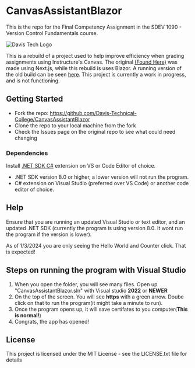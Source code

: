 # CanvasAssistantBlazor
This is the repo for the Final Competency Assignment in the SDEV 1090 - Version Control Fundamentals course.

![Davis Tech Logo](https://www.davistech.edu/media/tlmaw4xt/png-logo-horizontal_60.png)

This is a rebuild of a project used to help improve efficiency when grading assignments using Instructure's Canvas. The original [(Found Here)](https://github.com/cdmccauley/canvasser)
was made using Next.js, while this rebuild is uses Blazor. A running version of the old build can be seen [here](https://canvasser.vercel.app/).
This project is currently a work in progress, and is not functioning.

## Getting Started
- Fork the repo: https://github.com/Davis-Technical-College/CanvasAssistantBlazor
- Clone the repo to your local machine from the fork
- Check the Issues page on the original repo to see what could need changing

### Dependencies
Install [.NET SDK
C#](https://dotnet.microsoft.com/en-us/download) extension on VS or Code Editor of choice.
- .NET SDK version 8.0 or higher, a lower version will not run the program.
- C# extension on Visual Studio (preferred over VS Code) or another code editor of choice.

## Help

Ensure that you are running an updated Visual Studio or text editor, and an updated .NET SDK (currently the program is using version 8.0. It wont run the program if the version is lower).

As of 1/3/2024 you are only seeing the Hello World and Counter click. That is expected!

## Steps on running the program with Visual Studio
 1. When you open the folder, you will see many files. Open up "CanvasAssistantBlazor.sln" with Visual studio **2022** or **NEWER**
 2. On the top of the screen. You will see **https** with a green arrow. Doube click on that to run the program(it might take a minute to run).
 3. Once the program opens up, it will save certifates to you computer(**This is normal!**)
 4. Congrats, the app has opened!
 

## License

This project is licensed under the MIT License - see the LICENSE.txt file for details